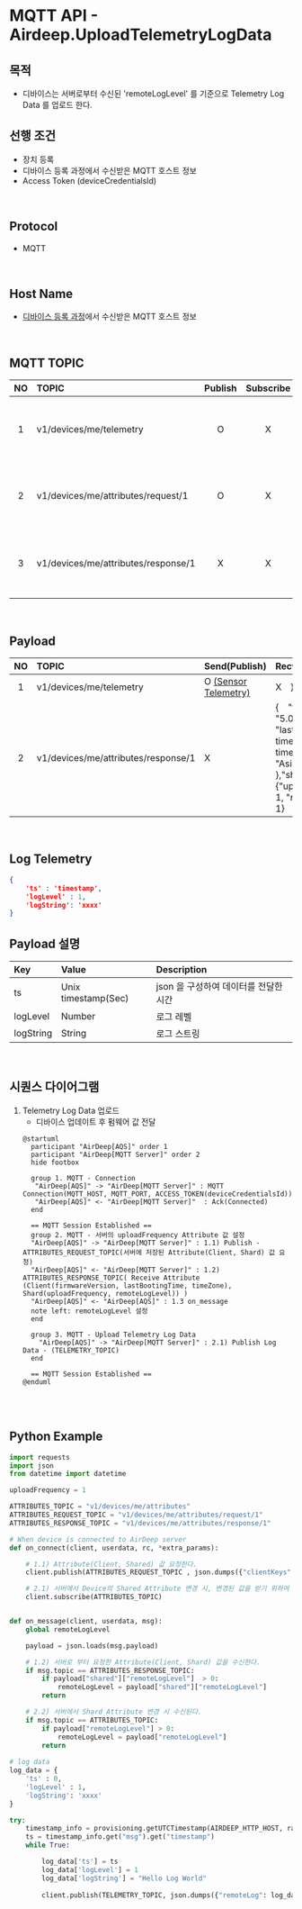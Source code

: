 # MQTT API - Airdeep.UploadTelemetryLogData

## **목적**
  - 디바이스는 서버로부터 수신된 'remoteLogLevel' 를 기준으로 Telemetry Log Data 를 업로드 한다.

## **선행 조건**
  - 장치 등록 
  - 디바이스 등록 과정에서 수신받은 MQTT 호스트 정보
  - Access Token (deviceCredentialsId)

</br>

## **Protocol**
- MQTT

</br>

## **Host Name**
- [디바이스 등록 과정](./HTTP-API-DeviceRegister.md)에서 수신받은 MQTT 호스트 정보

</br>

## **MQTT TOPIC**
NO | TOPIC    | Publish | Subscribe | Description
:------: | :------ | :---------: | :----------: | :----------
1  | v1/devices/me/telemetry  | O | X | **Publish** </br> 서버에 telemetry Log data 를 전달한다.
2 | v1/devices/me/attributes/request/1 | O | X | **Publish**</br> 서버에 저장된 Attribute(Client, Shard) 값을 요청한다. 
3  | v1/devices/me/attributes/response/1  | X | X | 2번 요청의 응답 값</br> on_message 콜백으로 응답 값이 수신된다. 

</br>

## **Payload**
NO | TOPIC    | Send(Publish) | Recv(on_message)
:------: | :------ | :--------- | :----------
1  | v1/devices/me/telemetry  | O [(Sensor Telemetry)](#Log-Telemetry) | X }
2  | v1/devices/me/attributes/response/1  | X | { "firmwareVersion": "5.0", "lastBootingTime": timestamp(sec), timeZone: "Asia/Seoul" },"shared":{"uploadFrequency": 1, "remoteLogLevel": 1} }
</br>

## Log Telemetry
```json
{
    'ts' : 'timestamp',
    'logLevel' : 1,
    'logString': 'xxxx'
}
```


## **Payload 설명**
Key        |  Value | Description 
:----------|:-----------------|:------------------
ts| Unix timestamp(Sec) | json 을 구성하여 데이터를 전달한 시간 
logLevel| Number | 로그 레벨
logString | String | 로그 스트링


</br>

## **시퀀스 다이어그램**

1. Telemetry Log Data 업로드
    - 디바이스 업데이트 후 펌웨어 값 전달
   ```plantuml
   @startuml
     participant "AirDeep[AQS]" order 1
     participant "AirDeep[MQTT Server]" order 2
     hide footbox

     group 1. MQTT - Connection
      "AirDeep[AQS]" -> "AirDeep[MQTT Server]" : MQTT Connection(MQTT_HOST, MQTT_PORT, ACCESS_TOKEN(deviceCredentialsId))
      "AirDeep[AQS]" <- "AirDeep[MQTT Server]"  : Ack(Connected)
     end

     == MQTT Session Established ==
     group 2. MQTT - 서버의 uploadFrequency Attribute 값 설정 
     "AirDeep[AQS]" -> "AirDeep[MQTT Server]" : 1.1) Publish - ATTRIBUTES_REQUEST_TOPIC(서버에 저장된 Attribute(Client, Shard) 값 요청)
     "AirDeep[AQS]" <- "AirDeep[MQTT Server]" : 1.2) ATTRIBUTES_RESPONSE_TOPIC( Receive Attribute (Client(firmwareVersion, lastBootingTime, timeZone), Shard(uploadFrequency, remoteLogLevel)) )
     "AirDeep[AQS]" <- "AirDeep[AQS]" : 1.3 on_message
     note left: remoteLogLevel 설정
     end

     group 3. MQTT - Upload Telemetry Log Data
       "AirDeep[AQS]" -> "AirDeep[MQTT Server]" : 2.1) Publish Log Data - (TELEMETRY_TOPIC) 
     end
     
     == MQTT Session Established ==
   @enduml
   ```
</br></br>


## **Python Example**
```python
import requests
import json
from datetime import datetime

uploadFrequency = 1

ATTRIBUTES_TOPIC = "v1/devices/me/attributes"
ATTRIBUTES_REQUEST_TOPIC = "v1/devices/me/attributes/request/1"
ATTRIBUTES_RESPONSE_TOPIC = "v1/devices/me/attributes/response/1"

# When device is connected to AirDeep server
def on_connect(client, userdata, rc, *extra_params):

    # 1.1) Attribute(Client, Shared) 값 요청한다.
    client.publish(ATTRIBUTES_REQUEST_TOPIC , json.dumps({"clientKeys": "firmwareVersion,lastBootingTime","sharedKeys": "uploadFrequency"}))

    # 2.1) 서버에서 Device의 Shared Attribute 변경 시, 변경된 값을 받기 위하여 Subscribe 요청.
    client.subscribe(ATTRIBUTES_TOPIC)


def on_message(client, userdata, msg):
    global remoteLogLevel

    payload = json.loads(msg.payload)

    # 1.2) 서버로 부터 요청한 Attribute(Client, Shard) 값을 수신한다.
    if msg.topic == ATTRIBUTES_RESPONSE_TOPIC:
        if payload["shared"]["remoteLogLevel"]  > 0:
            remoteLogLevel = payload["shared"]["remoteLogLevel"]
        return

    # 2.2) 서버에서 Shard Attribute 변경 시 수신된다.
    if msg.topic == ATTRIBUTES_TOPIC:
        if payload["remoteLogLevel"] > 0:
            remoteLogLevel = payload["remoteLogLevel"]
        return
    
# log data
log_data = {
    'ts' : 0,
    'logLevel' : 1,
    'logString': 'xxxx'
}

try:
    timestamp_info = provisioning.getUTCTimestamp(AIRDEEP_HTTP_HOST, random.randint(0, 100), "UTC")
    ts = timestamp_info.get("msg").get("timestamp")
    while True:

        log_data['ts'] = ts
        log_data['logLevel'] = 1
        log_data['logString'] = "Hello Log World"
        
        client.publish(TELEMETRY_TOPIC, json.dumps({"remoteLog": log_data}))

  ```


